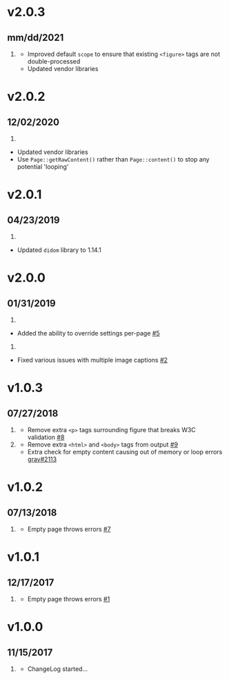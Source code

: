 # v2.0.3
## mm/dd/2021

1. [](#improved)
   * Improved default `scope` to ensure that existing `<figure>` tags are not double-processed
   * Updated vendor libraries

# v2.0.2
## 12/02/2020

1. [](#improved)
  * Updated vendor libraries
  * Use `Page::getRawContent()` rather than `Page::content()` to stop any potential 'looping'

# v2.0.1
## 04/23/2019

1. [](#improved)
  * Updated `didom` library to 1.14.1

# v2.0.0
## 01/31/2019

1. [](#new)
  * Added the ability to override settings per-page [#5](https://github.com/trilbymedia/grav-plugin-image-captions/issues/5)
1. [](#bugfix)
  * Fixed various issues with multiple image captions [#2](https://github.com/trilbymedia/grav-plugin-image-captions/issues/2)

# v1.0.3
## 07/27/2018

1. [](#improved)
    * Remove extra `<p>` tags surrounding figure that breaks W3C validation [#8](https://github.com/trilbymedia/grav-plugin-image-captions/issues/8)
1. [](#bugfix)
    * Remove extra `<html>` and `<body>` tags from output [#9](https://github.com/trilbymedia/grav-plugin-image-captions/pull/9)
    * Extra check for empty content causing out of memory or loop errors [grav#2113](https://github.com/getgrav/grav/issues/2113)

# v1.0.2
## 07/13/2018

1. [](#bugfix)
    * Empty page throws errors [#7](https://github.com/trilbymedia/grav-plugin-image-captions/pull/7)

# v1.0.1
## 12/17/2017

1. [](#bugfix)
    * Empty page throws errors [#1](https://github.com/trilbymedia/grav-plugin-image-captions/issues/1)

# v1.0.0
## 11/15/2017

1. [](#new)
    * ChangeLog started...
